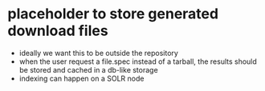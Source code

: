 # placeholder to store generated download files
* ideally we want this to be outside the repository
* when the user request a file.spec instead of a tarball, the results should be stored and cached in a db-like storage
* indexing can happen on a SOLR node
